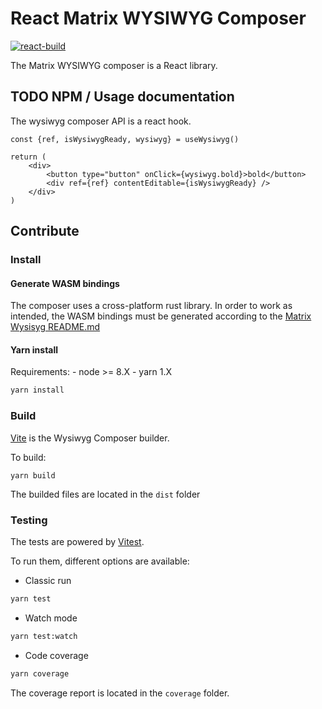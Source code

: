 # React Matrix WYSIWYG Composer

[![react-build](https://github.com/matrix-org/matrix-wysiwyg/actions/workflows/react-build.yml/badge.svg?branch=main)](https://github.com/matrix-org/matrix-wysiwyg/actions/workflows/react-build.yml)

The Matrix WYSIWYG composer is a React library.

## TODO NPM / Usage documentation

The wysiwyg composer API is a react hook. 

```tsx
const {ref, isWysiwygReady, wysiwyg} = useWysiwyg()

return (
    <div>
        <button type="button" onClick={wysiwyg.bold}>bold</button>
        <div ref={ref} contentEditable={isWysiwygReady} />
    </div>
)
```

## Contribute 

### Install

#### Generate WASM bindings

The composer uses a cross-platform rust library. In order to work as intended, the WASM bindings must be generated according to the [Matrix Wysisyg README.md](../../../README.md)

#### Yarn install

Requirements:
    - node >= 8.X
    - yarn 1.X


```sh
yarn install
```

### Build

[Vite](https://vitejs.dev/) is the Wysiwyg Composer builder.

To build:

```
yarn build
```

The builded files are located in the `dist` folder

### Testing

The tests are powered by [Vitest](https://vitest.dev/).

To run them, different options are available:

- Classic run

```sh
yarn test
```

- Watch mode

```sh
yarn test:watch
```

- Code coverage

```sh
yarn coverage
```

The coverage report is located in the `coverage` folder.